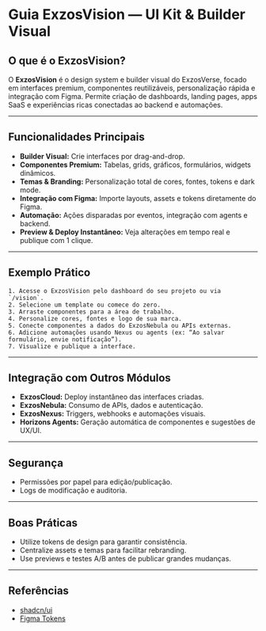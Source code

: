 # Guia ExzosVision — UI Kit & Builder Visual

## O que é o ExzosVision?

O **ExzosVision** é o design system e builder visual do ExzosVerse, focado em interfaces premium, componentes reutilizáveis, personalização rápida e integração com Figma. Permite criação de dashboards, landing pages, apps SaaS e experiências ricas conectadas ao backend e automações.

---

## Funcionalidades Principais

- **Builder Visual:** Crie interfaces por drag-and-drop.
- **Componentes Premium:** Tabelas, grids, gráficos, formulários, widgets dinâmicos.
- **Temas & Branding:** Personalização total de cores, fontes, tokens e dark mode.
- **Integração com Figma:** Importe layouts, assets e tokens diretamente do Figma.
- **Automação:** Ações disparadas por eventos, integração com agents e backend.
- **Preview & Deploy Instantâneo:** Veja alterações em tempo real e publique com 1 clique.

---

## Exemplo Prático

```steps
1. Acesse o ExzosVision pelo dashboard do seu projeto ou via `/vision`.
2. Selecione um template ou comece do zero.
3. Arraste componentes para a área de trabalho.
4. Personalize cores, fontes e logo de sua marca.
5. Conecte componentes a dados do ExzosNebula ou APIs externas.
6. Adicione automações usando Nexus ou agents (ex: “Ao salvar formulário, envie notificação”).
7. Visualize e publique a interface.
```

---

## Integração com Outros Módulos

- **ExzosCloud:** Deploy instantâneo das interfaces criadas.
- **ExzosNebula:** Consumo de APIs, dados e autenticação.
- **ExzosNexus:** Triggers, webhooks e automações visuais.
- **Horizons Agents:** Geração automática de componentes e sugestões de UX/UI.

---

## Segurança

- Permissões por papel para edição/publicação.
- Logs de modificação e auditoria.

---

## Boas Práticas

- Utilize tokens de design para garantir consistência.
- Centralize assets e temas para facilitar rebranding.
- Use previews e testes A/B antes de publicar grandes mudanças.

---

## Referências

- [shadcn/ui](https://github.com/shadcn-ui/ui)
- [Figma Tokens](https://docs.tokens.studio/)